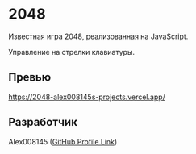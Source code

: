 # 2048

Известная игра 2048, реализованная на JavaScript.

Управление на стрелки клавиатуры.


## Превью

https://2048-alex008145s-projects.vercel.app/


## Разработчик

 Alex008145 ([GitHub Profile Link](https://github.com/Alex008145))

